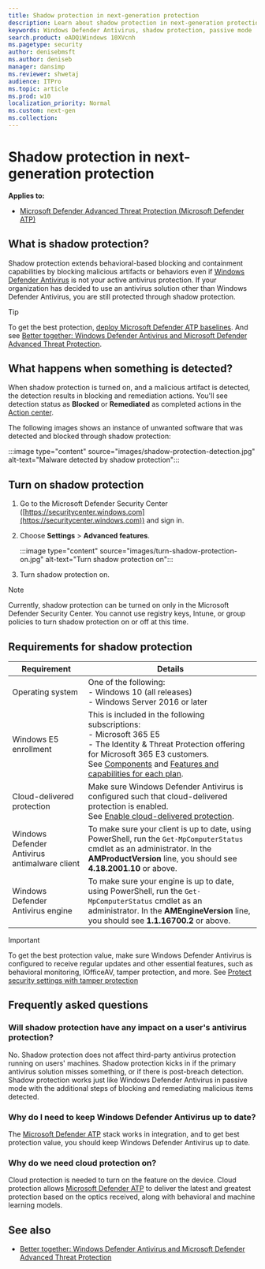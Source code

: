 ```yaml
---
title: Shadow protection in next-generation protection
description: Learn about shadow protection in next-generation protection
keywords: Windows Defender Antivirus, shadow protection, passive mode
search.product: eADQiWindows 10XVcnh
ms.pagetype: security
author: denisebmsft
ms.author: deniseb
manager: dansimp
ms.reviewer: shwetaj
audience: ITPro 
ms.topic: article 
ms.prod: w10 
localization_priority: Normal
ms.custom: next-gen
ms.collection: 
---
```


# Shadow protection in next-generation protection

**Applies to:**

- [Microsoft Defender Advanced Threat Protection (Microsoft Defender ATP)](https://go.microsoft.com/fwlink/p/?linkid=2069559)

## What is shadow protection?

Shadow protection extends behavioral-based blocking and containment capabilities by blocking malicious artifacts or behaviors even if [Windows Defender Antivirus](https://docs.microsoft.com/windows/security/threat-protection/windows-defender-antivirus/windows-defender-antivirus-in-windows-10) is not your active antivirus protection. If your organization has decided to use an antivirus solution other than Windows Defender Antivirus, you are still protected through shadow protection.

> [!TIP]
> To get the best protection, [deploy Microsoft Defender ATP baselines](https://docs.microsoft.com/windows/security/threat-protection/microsoft-defender-atp/configure-machines-security-baseline). And see [Better together: Windows Defender Antivirus and Microsoft Defender Advanced Threat Protection](https://docs.microsoft.com/windows/security/threat-protection/windows-defender-antivirus/why-use-microsoft-antivirus).

## What happens when something is detected?

When shadow protection is turned on, and a malicious artifact is detected, the detection results in blocking and remediation actions. You'll see detection status as **Blocked** or **Remediated** as completed actions in the [Action center](https://docs.microsoft.com/windows/security/threat-protection/microsoft-defender-atp/manage-auto-investigation#review-completed-actions).

The following images shows an instance of unwanted software that was detected and blocked through shadow protection:

:::image type="content" source="images/shadow-protection-detection.jpg" alt-text="Malware detected by shadow protection":::

## Turn on shadow protection

1. Go to the Microsoft Defender Security Center ([https://securitycenter.windows.com](https://securitycenter.windows.com)) and sign in. 

2. Choose **Settings** > **Advanced features**.

    :::image type="content" source="images/turn-shadow-protection-on.jpg" alt-text="Turn shadow protection on":::

3. Turn shadow protection on.

> [!NOTE]
> Currently, shadow protection can be turned on only in the Microsoft Defender Security Center. You cannot use registry keys, Intune, or group policies to turn shadow protection on or off at this time.

## Requirements for shadow protection

|Requirement  |Details  |
|---------|---------|
|Operating system     |One of the following: <br/>- Windows 10 (all releases) <br/>- Windows Server 2016 or later         |
|Windows E5 enrollment     |This is included in the following subscriptions: <br/>- Microsoft 365 E5 <br/>- The Identity & Threat Protection offering for Microsoft 365 E3 customers. <br/>See [Components](https://docs.microsoft.com/microsoft-365/enterprise/microsoft-365-overview?view=o365-worldwide#components) and [Features and capabilities for each plan](https://www.microsoft.com/microsoft-365/compare-all-microsoft-365-plans).       |
|Cloud-delivered protection |Make sure Windows Defender Antivirus is configured such that cloud-delivered protection is enabled. <br/>See [Enable cloud-delivered protection](https://docs.microsoft.com/windows/security/threat-protection/windows-defender-antivirus/enable-cloud-protection-windows-defender-antivirus). |
|Windows Defender Antivirus antimalware client |To make sure your client is up to date, using PowerShell, run the `Get-MpComputerStatus` cmdlet as an administrator. In the **AMProductVersion** line, you should see **4.18.2001.10** or above. |
|Windows Defender Antivirus engine |To make sure your engine is up to date, using PowerShell, run the `Get-MpComputerStatus` cmdlet as an administrator. In the **AMEngineVersion** line, you should see **1.1.16700.2** or above. |

> [!IMPORTANT]
> To get the best protection value, make sure Windows Defender Antivirus is configured to receive regular updates and other essential features, such as behavioral monitoring, IOfficeAV, tamper protection, and more. See [Protect security settings with tamper protection](https://docs.microsoft.com/windows/security/threat-protection/windows-defender-antivirus/prevent-changes-to-security-settings-with-tamper-protection) 


## Frequently asked questions 

### Will shadow protection have any impact on a user's antivirus protection? 

No. Shadow protection does not affect third-party antivirus protection running on users' machines. Shadow protection kicks in if the primary antivirus solution misses something, or if there is post-breach detection. Shadow protection works just like Windows Defender Antivirus in passive mode with the additional steps of blocking and remediating malicious items detected. 

### Why do I need to keep Windows Defender Antivirus up to date? 

The [Microsoft Defender ATP](https://docs.microsoft.com/windows/security/threat-protection) stack works in integration, and to get best protection value, you should keep Windows Defender Antivirus up to date.  

### Why do we need cloud protection on? 

Cloud protection is needed to turn on the feature on the device. Cloud protection allows [Microsoft Defender ATP](https://docs.microsoft.com/windows/security/threat-protection) to deliver the latest and greatest protection based on the optics received, along with behavioral and machine learning models.

## See also

- [Better together: Windows Defender Antivirus and Microsoft Defender Advanced Threat Protection](https://docs.microsoft.com/windows/security/threat-protection/windows-defender-antivirus/why-use-microsoft-antivirus)

